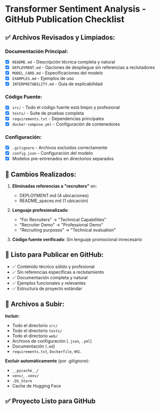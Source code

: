 # Transformer Sentiment Analysis - GitHub Publication Checklist

## ✅ Archivos Revisados y Limpiados:

### Documentación Principal:
- [x] `README.md` - Descripción técnica completa y natural
- [x] `DEPLOYMENT.md` - Opciones de despliegue sin referencias a reclutadores  
- [x] `MODEL_CARD.md` - Especificaciones del modelo
- [x] `EXAMPLES.md` - Ejemplos de uso
- [x] `INTERPRETABILITY.md` - Guía de explicabilidad

### Código Fuente:
- [x] `src/` - Todo el código fuente está limpio y profesional
- [x] `tests/` - Suite de pruebas completa
- [x] `requirements.txt` - Dependencias principales
- [x] `docker-compose.yml` - Configuración de contenedores

### Configuración:
- [x] `.gitignore` - Archivos excluidos correctamente
- [x] `config.json` - Configuración del modelo
- [x] Modelos pre-entrenados en directorios separados

## 📝 Cambios Realizados:

1. **Eliminadas referencias a "recruiters"** en:
   - DEPLOYMENT.md (4 ubicaciones)
   - README_spaces.md (1 ubicación)

2. **Lenguaje profesionalizado**:
   - "For Recruiters" → "Technical Capabilities"
   - "Recruiter Demo" → "Professional Demo"
   - "Recruiting purposes" → "Technical evaluation"

3. **Código fuente verificado**: Sin lenguaje promocional innecesario

## 🚀 Listo para Publicar en GitHub:

- ✅ Contenido técnico sólido y profesional
- ✅ Sin referencias específicas a reclutamiento  
- ✅ Documentación completa y natural
- ✅ Ejemplos funcionales y relevantes
- ✅ Estructura de proyecto estándar

## 📂 Archivos a Subir:

**Incluir:**
- Todo el directorio `src/`
- Todo el directorio `tests/`
- Todo el directorio `web/`
- Archivos de configuración (`.json`, `.yml`)
- Documentación (`.md`)
- `requirements.txt`, `Dockerfile`, etc.

**Excluir automáticamente** (por .gitignore):
- `__pycache__/`
- `venv/`, `.venv/`
- `.DS_Store`
- Cache de Hugging Face

## ✅ Proyecto Listo para GitHub